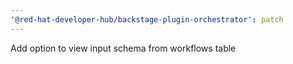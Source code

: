 ```yaml
---
'@red-hat-developer-hub/backstage-plugin-orchestrator': patch
---
```


Add option to view input schema from workflows table
